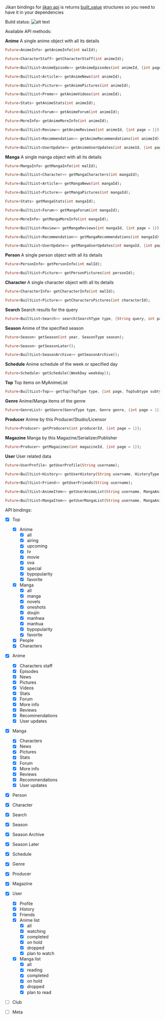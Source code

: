 Jikan bindings for [jikan api](https://jikan.moe/) is returns [built_value](https://github.com/google/built_value.dart) structures so you need to have it in your dependencies

Build status: ![alt text](https://travis-ci.com/javoeria/jikan-dart.svg?branch=develop)

Available API methods:

**Anime**
A single anime object with all its details

```dart
Future<AnimeInfo> getAnimeInfo(int malId);

Future<CharacterStaff> getCharacterStaff(int animeId);

Future<BuiltList<AnimeEpisode>> getAnimeEpisodes(int animeId, {int page = 1});

Future<BuiltList<Article>> getAnimeNews(int animeId);

Future<BuiltList<Picture>> getAnimePictures(int animeId);

Future<BuiltList<Promo>> getAnimeVideos(int animeId);

Future<Stats> getAnimeStats(int animeId);

Future<BuiltList<Forum>> getAnimeForum(int animeId);

Future<MoreInfo> getAnimeMoreInfo(int animeId);

Future<BuiltList<Review>> getAnimeReviews(int animeId, {int page = 1});

Future<BuiltList<Recommendation>> getAnimeRecommendations(int animeId);

Future<BuiltList<UserUpdate>> getAnimeUserUpdates(int animeId, {int page = 1});
```

**Manga**
A single manga object with all its details

```dart
Future<MangaInfo> getMangaInfo(int malId);

Future<BuiltList<Character>> getMangaCharacters(int mangaId);

Future<BuiltList<Article>> getMangaNews(int mangaId);

Future<BuiltList<Picture>> getMangaPictures(int mangaId);

Future<Stats> getMangaStats(int mangaId);

Future<BuiltList<Forum>> getMangaForum(int mangaId);

Future<MoreInfo> getMangaMoreInfo(int mangaId);

Future<BuiltList<Review>> getMangaReviews(int mangaId, {int page = 1});

Future<BuiltList<Recommendation>> getMangaRecommendations(int mangaId);

Future<BuiltList<UserUpdate>> getMangaUserUpdates(int mangaId, {int page = 1});
```

**Person**
A single person object with all its details

```dart
Future<PersonInfo> getPersonInfo(int malId);

Future<BuiltList<Picture>> getPersonPictures(int personId);
```

**Character**
A single character object with all its details

```dart
Future<CharacterInfo> getCharacterInfo(int malId);

Future<BuiltList<Picture>> getCharactersPictures(int characterId);
```

**Search**
Search results for the query

```dart
Future<BuiltList<Search>> search(SearchType type, {String query, int page});
```

**Season**
Anime of the specified season

```dart
Future<Season> getSeason(int year, SeasonType season);

Future<Season> getSeasonLater();

Future<BuiltList<SeasonArchive>> getSeasonArchive();
```

**Schedule**
Anime schedule of the week or specified day

```dart
Future<Schedule> getSchedule({WeekDay weekday});
```

**Top**
Top items on MyAnimeList

```dart
Future<BuiltList<Top>> getTop(TopType type, {int page, TopSubtype subtype});
```

**Genre**
Anime/Manga items of the genre

```dart
Future<GenreList> getGenre(GenreType type, Genre genre, {int page = 1});
```

**Producer**
Anime by this Producer/Studio/Licensor

```dart
Future<Producer> getProducers(int producerId, {int page = 1});
```

**Magazine**
Manga by this Magazine/Serializer/Publisher

```dart
Future<Producer> getMagazines(int magazineId, {int page = 1});
```

**User**
User related data

```dart
Future<UserProfile> getUserProfile(String username);

Future<BuiltList<History>> getUserHistory(String username, HistoryType historyType);

Future<BuiltList<Friend>> getUserFriends(String username);

Future<BuiltList<AnimeItem>> getUserAnimeList(String username, MangaAnimeListType listType, {String order, int page = 1});

Future<BuiltList<MangaItem>> getUserMangaList(String username, MangaAnimeListType listType, {String order, int page = 1});
```

API bindings:

- [x] Top
    - [x] Anime
        - [x] all
        - [x] airing
        - [x] upcoming
        - [x] tv
        - [x] movie
        - [x] ova
        - [x] special
        - [x] bypopularity
        - [x] favorite
    - [x] Manga
        - [x] all
        - [x] manga
        - [x] novels
        - [x] oneshots
        - [x] doujin
        - [x] manhwa
        - [x] manhua
        - [x] bypopularity
        - [x] favorite
    - [x] People
    - [x] Characters

- [x] Anime
    - [x] Characters staff 
    - [x] Episodes
    - [x] News
    - [x] Pictures
    - [x] Videos
    - [x] Stats
    - [x] Forum
    - [x] More info
    - [x] Reviews
    - [x] Recommendations
    - [x] User updates
    
- [x] Manga
    - [x] Characters 
    - [x] News
    - [x] Pictures
    - [x] Stats
    - [x] Forum
    - [x] More info
    - [x] Reviews
    - [x] Recommendations
    - [x] User updates

- [x] Person

- [x] Character

- [x] Search

- [x] Season

- [x] Season Archive

- [x] Season Later

- [x] Schedule

- [x] Genre
    
- [x] Producer

- [x] Magazine

- [x] User
    - [x] Profile
    - [x] History
    - [x] Friends
    - [x] Anime list
        - [x] all
        - [x] watching
        - [x] completed
        - [x] on hold
        - [x] dropped
        - [x] plan to watch
    - [x] Manga list
        - [x] all
        - [x] reading
        - [x] completed
        - [x] on hold
        - [x] dropped
        - [x] plan to read
        
- [ ] Club

- [ ] Meta